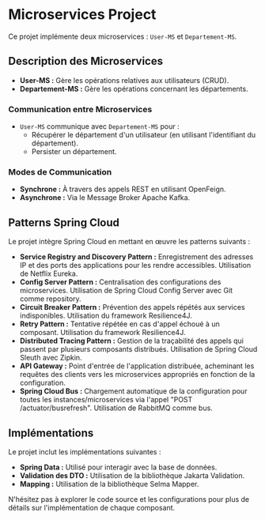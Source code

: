 # Microservices Project

Ce projet implémente deux microservices : `User-MS` et `Departement-MS`.

## Description des Microservices

- **User-MS :** Gère les opérations relatives aux utilisateurs (CRUD).
- **Departement-MS :** Gère les opérations concernant les départements.

### Communication entre Microservices

- `User-MS` communique avec `Departement-MS` pour :
  - Récupérer le département d'un utilisateur (en utilisant l'identifiant du département).
  - Persister un département.

### Modes de Communication

- **Synchrone :** À travers des appels REST en utilisant OpenFeign.
- **Asynchrone :** Via le Message Broker Apache Kafka.

## Patterns Spring Cloud

Le projet intègre Spring Cloud en mettant en œuvre les patterns suivants :

- **Service Registry and Discovery Pattern :** Enregistrement des adresses IP et des ports des applications pour les rendre accessibles. Utilisation de Netflix Eureka.
- **Config Server Pattern :** Centralisation des configurations des microservices. Utilisation de Spring Cloud Config Server avec Git comme repository.
- **Circuit Breaker Pattern :** Prévention des appels répétés aux services indisponibles. Utilisation du framework Resilience4J.
- **Retry Pattern :** Tentative répétée en cas d'appel échoué à un composant. Utilisation du framework Resilience4J.
- **Distributed Tracing Pattern :** Gestion de la traçabilité des appels qui passent par plusieurs composants distribués. Utilisation de Spring Cloud Sleuth avec Zipkin.
- **API Gateway :** Point d'entrée de l'application distribuée, acheminant les requêtes des clients vers les microservices appropriés en fonction de la configuration.
- **Spring Cloud Bus :** Chargement automatique de la configuration pour toutes les instances/microservices via l'appel "POST /actuator/busrefresh". Utilisation de RabbitMQ comme bus.

## Implémentations

Le projet inclut les implémentations suivantes :

- **Spring Data :** Utilisé pour interagir avec la base de données.
- **Validation des DTO :** Utilisation de la bibliothèque Jakarta Validation.
- **Mapping :** Utilisation de la bibliothèque Selma Mapper.

N'hésitez pas à explorer le code source et les configurations pour plus de détails sur l'implémentation de chaque composant.
